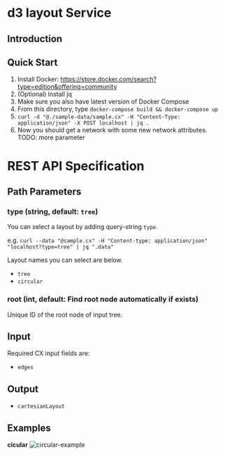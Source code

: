 # d3 layout Service
## Introduction

## Quick Start

1. Install Docker: https://store.docker.com/search?type=edition&offering=community
1. (Optional) Install jq
1. Make sure you also have latest version of Docker Compose
1. From this directory, type ```docker-compose build && docker-compose up```
1. ```curl -d "@./sample-data/sample.cx" -H "Content-Type: application/json" -X POST localhost | jq .```
1. Now you should get a network with some new network attributes.
TODO: more parameter



# REST API Specification

## Path Parameters
### type (string, default: `tree`)
You can select a layout by adding query-string `type`.

e.g. 
` curl --data "@sample.cx" -H "Content-type: application/json" "localhost?type=tree" | jq ".data" 
`

Layout names you can select are below.
- `tree`
- `circular`

### root (int, default: Find root node automatically if exists)
Unique ID of the root node of input tree.

## Input
Required CX input fields are:

- `edges`

## Output
- `cartesianLayout`

## Examples
__cicular__
![circular-example](https://raw.githubusercontent.com/idekerlab/graph-services/4e4ee735388bba4fd71fa5c9e6c7cf13c3d2daf8/services/d3_layout/d3_layout_circular.png)
